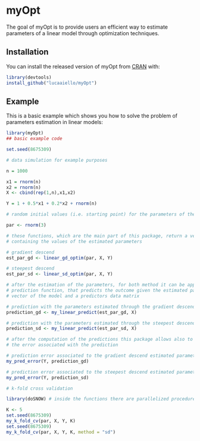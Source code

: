 # myOpt

<!-- badges: start -->
<!-- badges: end -->

The goal of myOpt is to provide users an efficient way to estimate parameters of a linear model through optimization techniques.

## Installation

You can install the released version of myOpt from [CRAN](https://CRAN.R-project.org) with:

``` r
library(devtools)
install_github("lucaaiello/myOpt")
```

## Example

This is a basic example which shows you how to solve the problem of parameters estimation in linear models:

``` r
library(myOpt)
## basic example code

set.seed(8675309)

# data simulation for example purposes

n = 1000

x1 = rnorm(n)
x2 = rnorm(n)
X <- cbind(rep(1,n),x1,x2)

Y = 1 + 0.5*x1 + 0.2*x2 + rnorm(n)

# random initial values (i.e. starting point) for the parameters of the linear model

par <- rnorm(3)

# these functions, which are the main part of this package, return a vector 
# containing the values of the estimated parameters

# gradient descend
est_par_gd <- linear_gd_optim(par, X, Y)

# steepest descend
est_par_sd <- linear_sd_optim(par, X, Y)

# after the estimation of the parameters, for both method it can be applied a
# prediction function, that predicts the outcome given the estimated parameters
# vector of the model and a predictors data matrix

# prediction with the parameters estimated through the gradient descend method
prediction_gd <- my_linear_predict(est_par_gd, X)

# prediction with the parameters estimated through the steepest descend method
prediction_sd <- my_linear_predict(est_par_sd, X)

# after the computation of the predictions this package allows also to compute
# the error associated with the prediction

# prediction error associated to the gradient descend estimated parameters
my_pred_error(Y, prediction_gd)

# prediction error associated to the steepest descend estimated parameters
my_pred_error(Y, prediction_sd)

# k-fold cross validation 

library(doSNOW) # inside the functions there are parallelized procedures

K <- 5
set.seed(8675309)
my_k_fold_cv(par, X, Y, K)
set.seed(8675309)
my_k_fold_cv(par, X, Y, K, method = "sd")


```

